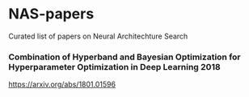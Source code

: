 # NAS-papers
Curated list of papers on Neural Architechture Search


### Combination of Hyperband and Bayesian Optimization for Hyperparameter Optimization in Deep Learning 2018
https://arxiv.org/abs/1801.01596
